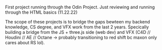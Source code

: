 First project running through the Odin Project. Just reviewing and running through the HTML basics (11.22.22)

The scope of these projects is to bridge the gaps bewteen my backend knowledge, CS degree, and VFX work from the last 2 years.
Specically building a bridge from the JS + three.js side (web dev) and VFX (C4D // Houdini // AE // Octane -> probably transitioning to red shift bc maxon only cares about RS lol).


